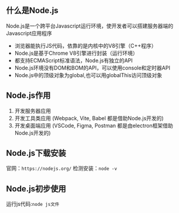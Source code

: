 ## 什么是Node.js
Node.js是一个跨平台Javascript运行环境，使开发者可以搭建服务器端的Javascript应用程序
* 浏览器能执行JS代码，依靠的是内核中的V8引擎（C++程序）
* Node.js是基于Chrome V8引擎进行封装（运行环境）
* 都支持ECMAScript标准语法，Node.js有独立的API
* Node.js环境没有DOM和BOM的API，可以使用console和定时器API
* Node.js中的顶级对象为global,也可以用globalThis访问顶级对象
## Node.js作用
1. 开发服务器应用
2. 开发工具类应用 (Webpack, Vite, Babel 都是借助Node.js开发的)
3. 开发桌面端应用 (VSCode, Figma, Postman 都是由electron框架借助Node.js开发的)
## Node.js下载安装
官网：`https://nodejs.org/`
检测安装：`node -v`
## Node.js初步使用
运行js代码:`node js文件`